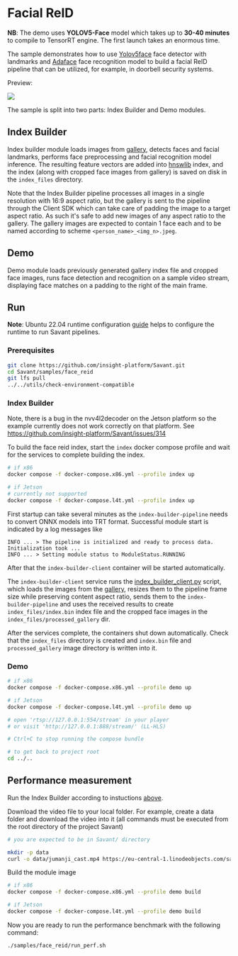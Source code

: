 # Facial ReID

**NB**: The demo uses **YOLOV5-Face** model which takes up to **30-40 minutes** to compile to TensorRT engine. The first launch takes an enormous time.

The sample demonstrates how to use [Yolov5face](https://github.com/deepcam-cn/yolov5-face) face detector with landmarks and [Adaface](https://github.com/mk-minchul/AdaFace) face recognition model to build a facial ReID pipeline that can be utilized, for example, in doorbell security systems.

Preview:

![](assets/face-reid-loop.webp)

The sample is split into two parts: Index Builder and Demo modules.

## Index Builder

Index builder module loads images from [gallery](./assets/gallery), detects faces and facial landmarks, performs face preprocessing and facial recognition model inference. The resulting feature vectors are added into [hnswlib](https://github.com/nmslib/hnswlib) index, and the index (along with cropped face images from gallery) is saved on disk in the `index_files` directory.

Note that the Index Builder pipeline processes all images in a single resolution with 16:9 aspect ratio, but the gallery is sent to the pipeline through the Client SDK which can take care of padding the image to a target aspect ratio. As such it's safe to add new images of any aspect ratio to the gallery. The gallery images are expected to contain 1 face each and to be named according to scheme `<person_name>_<img_n>.jpeg`.

## Demo

Demo module loads previously generated gallery index file and cropped face images, runs face detection and recognition on a sample video stream, displaying face matches on a padding to the right of the main frame.

## Run

**Note**: Ubuntu 22.04 runtime configuration [guide](../../docs/runtime-configuration.md) helps to configure the runtime to run Savant pipelines.

### Prerequisites

```bash
git clone https://github.com/insight-platform/Savant.git
cd Savant/samples/face_reid
git lfs pull
../../utils/check-environment-compatible
```

### Index Builder

Note, there is a bug in the nvv4l2decoder on the Jetson platform so the example currently does not work correctly on that platform. See https://github.com/insight-platform/Savant/issues/314

To build the face reid index, start the `index` docker compose profile and wait for the services to complete building the index.

```bash
# if x86
docker compose -f docker-compose.x86.yml --profile index up

# if Jetson
# currently not supported
docker compose -f docker-compose.l4t.yml --profile index up
```

First startup can take several minutes as the `index-builder-pipeline` needs to convert ONNX models into TRT format. Successful module start is indicated by a log messages like

```
INFO ... > The pipeline is initialized and ready to process data. Initialization took ...
INFO ... > Setting module status to ModuleStatus.RUNNING
```

After that the `index-builder-client` container will be started automatically.

The `index-builder-client` service runs the [index_builder_client.py](./src/index_builder_client.py) script, which loads the images from the [gallery](./assets/gallery), resizes them to the pipeline frame size while preserving content aspect ratio, sends them to the `index-builder-pipeline` and uses the received results to create `index_files/index.bin` index file and the cropped face images in the `index_files/processed_gallery` dir.

After the services complete, the containers shut down automatically. Check that the `index_files` directory is created and `index.bin` file and `processed_gallery` image directory is written into it.

### Demo

```bash
# if x86
docker compose -f docker-compose.x86.yml --profile demo up

# if Jetson
docker compose -f docker-compose.l4t.yml --profile demo up

# open 'rtsp://127.0.0.1:554/stream' in your player
# or visit 'http://127.0.0.1:888/stream/' (LL-HLS)

# Ctrl+C to stop running the compose bundle

# to get back to project root
cd ../..
```

## Performance measurement

Run the Index Builder according to instuctions [above](#index-builder).

Download the video file to your local folder. For example, create a data folder and download the video into it (all commands must be executed from the root directory of the project Savant)

```bash
# you are expected to be in Savant/ directory

mkdir -p data
curl -o data/jumanji_cast.mp4 https://eu-central-1.linodeobjects.com/savant-data/demo/jumanji_cast.mp4
```

Build the module image

```bash
# if x86
docker compose -f docker-compose.x86.yml --profile demo build

# if Jetson
docker compose -f docker-compose.l4t.yml --profile demo build
```

Now you are ready to run the performance benchmark with the following command:

```bash
./samples/face_reid/run_perf.sh
```
